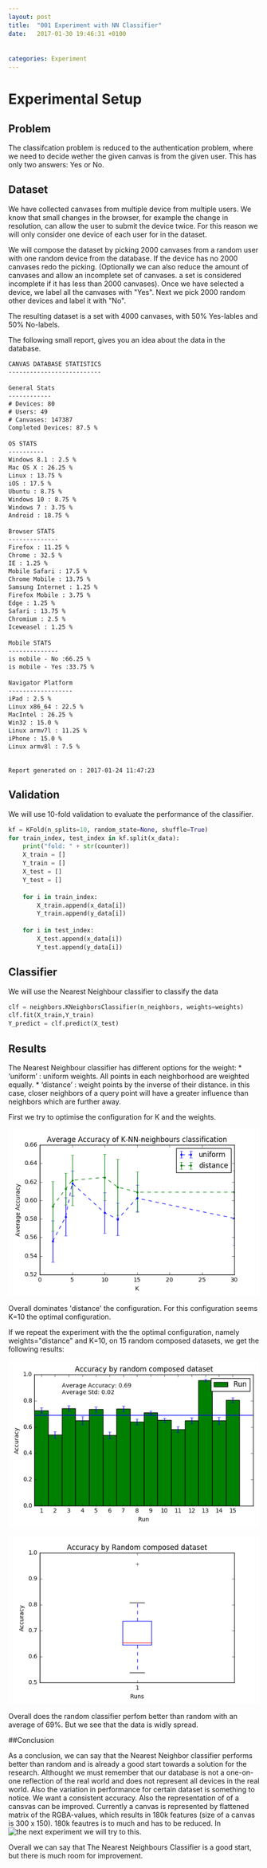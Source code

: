 ```yaml
---
layout: post
title:  "001 Experiment with NN Classifier"
date:   2017-01-30 19:46:31 +0100


categories: Experiment
---
```


# Experimental Setup

## Problem

The classifcation problem is reduced to the authentication problem, where we need to decide wether the given canvas is from the given user. This has only two answers: Yes or No. 

## Dataset

We have collected canvases from multiple device from multiple users. We know that small changes in the browser, for example the change in resolution, can allow the user to submit the device twice. For this reason we will only consider one device of each user for in the dataset. 

We will compose the dataset by picking 2000 canvases from a random user with one random device from the database. If the device has no 2000 canvases redo the picking. (Optionally we can also reduce the amount of canvases and allow an incomplete set of canvases. a set is considered incomplete if it has less than 2000 canvases). Once we have selected a device, we label all the canvases with "Yes". Next we pick 2000 random other devices and label it with "No".

The resulting dataset is a set with 4000 canvases, with 50% Yes-lables and 50% No-labels.

The following small report, gives you an idea about the data in the database.

```text
CANVAS DATABASE STATISTICS
--------------------------
                
General Stats
------------
# Devices: 80
# Users: 49
# Canvases: 147387
Completed Devices: 87.5 %
  
OS STATS
----------
Windows 8.1 : 2.5 %
Mac OS X : 26.25 %
Linux : 13.75 %
iOS : 17.5 %
Ubuntu : 8.75 %
Windows 10 : 8.75 %
Windows 7 : 3.75 %
Android : 18.75 %
 
Browser STATS
--------------
Firefox : 11.25 %
Chrome : 32.5 %
IE : 1.25 %
Mobile Safari : 17.5 %
Chrome Mobile : 13.75 %
Samsung Internet : 1.25 %
Firefox Mobile : 3.75 %
Edge : 1.25 %
Safari : 13.75 %
Chromium : 2.5 %
Iceweasel : 1.25 %
 
Mobile STATS 
--------------
is mobile - No :66.25 %
is mobile - Yes :33.75 %
 
Navigator Platform
------------------
iPad : 2.5 %
Linux x86_64 : 22.5 %
MacIntel : 26.25 %
Win32 : 15.0 %
Linux armv7l : 11.25 %
iPhone : 15.0 %
Linux armv8l : 7.5 %
 
          
Report generated on : 2017-01-24 11:47:23
```


## Validation

We will use 10-fold validation to evaluate the performance of the classifier.



```python
kf = KFold(n_splits=10, random_state=None, shuffle=True)
for train_index, test_index in kf.split(x_data):
    print("fold: " + str(counter))
    X_train = []
    Y_train = []
    X_test = []
    Y_test = []
    
    for i in train_index:
        X_train.append(x_data[i])
        Y_train.append(y_data[i])
        
    for i in test_index:
        X_test.append(x_data[i])
        Y_test.append(y_data[i])           
```
        

## Classifier

We will use the Nearest Neighbour classifier to classify the data

```python
clf = neighbors.KNeighborsClassifier(n_neighbors, weights=weights)
clf.fit(X_train,Y_train)
Y_predict = clf.predict(X_test)           
```


## Results

The Nearest Neighbour classifier has different options for the weight: 
	* ‘uniform’ : uniform weights. All points in each neighborhood are weighted equally.
	* ‘distance’ : weight points by the inverse of their distance. in this case, closer neighbors of a query point will have a greater influence than neighbors which are further away.

First we try to optimise the configuration for K and the weights.

![001A_Experiment_with_NN_classifier_all](https://raw.githubusercontent.com/cmaixen/Masterthesis/master/_images/001A_Experiment_with_NN_classifier_all.png)

Overall dominates 'distance' the configuration. For this configuration seems K=10 the optimal configuration. 

If we repeat the experiment with the the optimal configuration, namely weights="distance" and K=10, on 15 random composed datasets, we get the following results:

![001B_Experiment_with_NN_classifier_barchart](https://github.com/cmaixen/Masterthesis/blob/master/_images/001B_Experiment_with_NN_classifier_barchart.png?raw=true)

![001B_Experiment_with_NN_classifier_boxplot](https://github.com/cmaixen/Masterthesis/blob/master/_images/001B_Experiment_with_NN_classifier_boxplot.png?raw=true)

Overall does the random classifier perfom better than random with an average of 69%. But we see that the data is widly spread.

##Conclusion 

As a conclusion, we can say that the Nearest Neighbor classifier performs better than random and is already a good start towards a solution for the research. Althought we must remember that our database is not a one-on-one reflection of the real world and does not represent all devices in the real world. Also the variation in performance for certain dataset is something to notice. We want a consistent accuracy. Also the representation of of a cansvas can be improved. Currently a canvas is represented by flattened matrix of the RGBA-values, which results in 180k features (size of a canvas is 300 x 150). 180k feautres is to much and has to be reduced. In ![the next experiment]() we will try to this. 

Overall we can say that The Nearest Neighbours Classifier is a good start, but there is much room for improvement.







